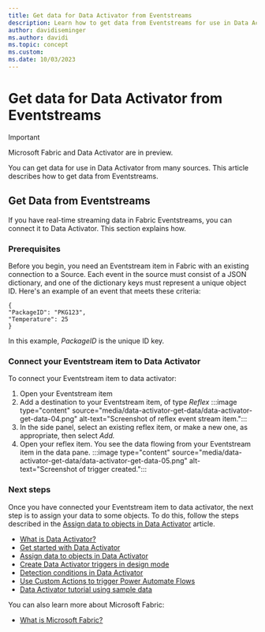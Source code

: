 ```yaml
---
title: Get data for Data Activator from Eventstreams
description: Learn how to get data from Eventstreams for use in Data Activator.
author: davidiseminger
ms.author: davidi
ms.topic: concept
ms.custom: 
ms.date: 10/03/2023
---
```


# Get data for Data Activator from Eventstreams

> [!IMPORTANT]
> Microsoft Fabric and Data Activator are in preview.

You can get data for use in Data Activator from many sources. This article describes how to get data from Eventstreams.

## Get Data from Eventstreams 

If you have real-time streaming data in Fabric Eventstreams, you can connect it to Data Activator. This section explains how.

### Prerequisites

Before you begin, you need an Eventstream item in Fabric with an existing connection to a Source. Each event in the source must consist of a JSON dictionary, and one of the dictionary keys must represent a unique object ID. Here's an example of an event that meets these criteria:

```
{
"PackageID": "PKG123",
"Temperature": 25
}
```

In this example, *PackageID* is the unique ID key.

### Connect your Eventstream item to Data Activator

To connect your Eventstream item to data activator:

1. Open your Eventstream item
2. Add a destination to your Eventstream item, of type *Reflex*
    :::image type="content" source="media/data-activator-get-data/data-activator-get-data-04.png" alt-text="Screenshot of reflex event stream item.":::
3. In the side panel, select an existing reflex item, or make a new one, as appropriate, then select *Add.*
4. Open your reflex item. You see the data flowing from your Eventstream item in the data pane.
    :::image type="content" source="media/data-activator-get-data/data-activator-get-data-05.png" alt-text="Screenshot of trigger created.":::


### Next steps

Once you have connected your Eventstream item to data activator, the next step is to assign your data to some objects. To do this, follow the steps described in the [Assign data to objects in Data Activator](data-activator-assign-data-objects.md) article.

* [What is Data Activator?](data-activator-introduction.md)
* [Get started with Data Activator](data-activator-get-started.md)
* [Assign data to objects in Data Activator](data-activator-assign-data-objects.md)
* [Create Data Activator triggers in design mode](data-activator-create-triggers-design-mode.md)
* [Detection conditions in Data Activator](data-activator-detection-conditions.md)
* [Use Custom Actions to trigger Power Automate Flows](data-activator-trigger-power-automate-flows.md)
* [Data Activator tutorial using sample data](data-activator-tutorial.md)

You can also learn more about Microsoft Fabric:

* [What is Microsoft Fabric?](../get-started/microsoft-fabric-overview.md)
